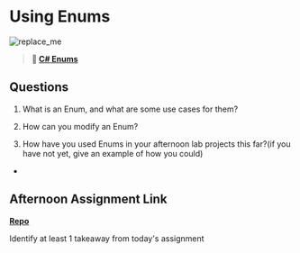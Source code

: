 # Using Enums

![replace_me](https://codeworks.blob.core.windows.net/public/assets/img/illustrations/placeholder.svg)

> **📖 [C# Enums](https://codeworksacademy.com/fs-student-guide/resources/wk10/03-Enums)**

## Questions

1. What is an Enum, and what are some use cases for them?


2. How can you modify an Enum?


3. How have you used Enums in your afternoon lab projects this far?(if you have not yet, give an example of how you could)
- 

## Afternoon Assignment Link

**[Repo](https://github.com/Lumine3449/<ASSIGNMENT_REPO>)**

Identify at least 1 takeaway from today's assignment

